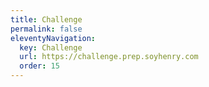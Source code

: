 ```yaml
---
title: Challenge
permalink: false
eleventyNavigation:
  key: Challenge
  url: https://challenge.prep.soyhenry.com
  order: 15
---
```

